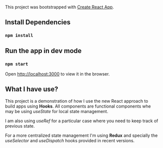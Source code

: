 This project was bootstrapped with [Create React App](https://github.com/facebook/create-react-app).

## Install Dependencies

### `npm install`

## Run the app in dev mode

### `npm start`

Open [http://localhost:3000](http://localhost:3000) to view it in the browser.

## What I have use?

This project is a demonstration of how I use the new React approach to build apps using **Hooks**. All components are functional components whe may be using *useState* for local state management. 

I am also using *useRef*  for a particular case where you need to keep track of previous state.

For a more centralized state management I'm using **Redux** and specially the *useSelector* and *useDispatch* hooks provided in recent versions. 

